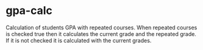 # gpa-calc
Calculation of students GPA with repeated courses.  When repeated courses is checked true then it calculates the current grade and the repeated grade. If it is not checked it is calculated with the current grades.
